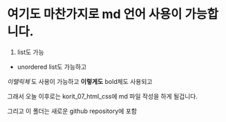 # 여기도 마찬가지로 md 언어 사용이 가능합니다.

1. list도 가능
- unordered list도 가능하고

_이탤릭체_ 도 사용이 가능하고
__이렇게도__ bold체도 사용되고

그래서 오늘 이후로는 korit_07_html_css에 md 파일 작성을 하게 될겁니다.

그리고 이 폴더는 새로운 github repository에 포함